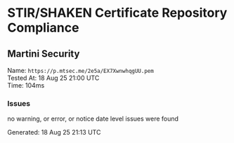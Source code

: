 # STIR/SHAKEN Certificate Repository Compliance

## Martini Security

Name: `https://p.mtsec.me/2e5a/EX7XwnwhqgUU.pem`\
Tested At: 18 Aug 25 21:00 UTC\
Time: 104ms

### Issues

no warning, or error, or notice date level issues were found

Generated: 18 Aug 25 21:13 UTC